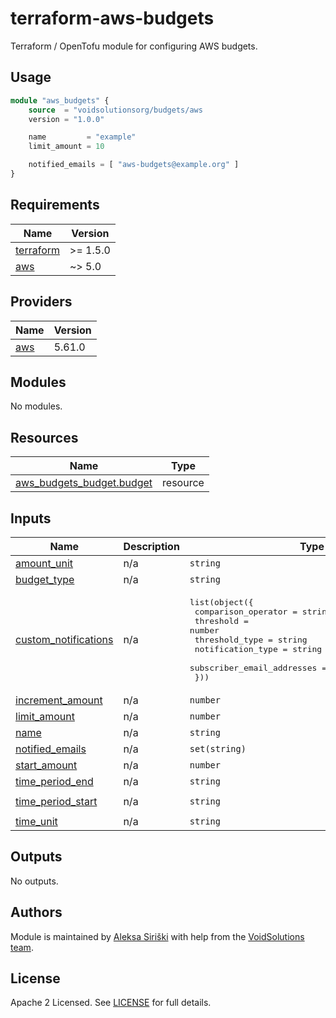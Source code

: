 # terraform-aws-budgets

Terraform / OpenTofu module for configuring AWS budgets.

## Usage

```terraform
module "aws_budgets" {
    source  = "voidsolutionsorg/budgets/aws
    version = "1.0.0"

    name         = "example"
    limit_amount = 10

    notified_emails = [ "aws-budgets@example.org" ]
}
```

<!-- BEGIN_TF_DOCS -->
## Requirements

| Name | Version |
|------|---------|
| <a name="requirement_terraform"></a> [terraform](#requirement\_terraform) | >= 1.5.0 |
| <a name="requirement_aws"></a> [aws](#requirement\_aws) | ~> 5.0 |

## Providers

| Name | Version |
|------|---------|
| <a name="provider_aws"></a> [aws](#provider\_aws) | 5.61.0 |

## Modules

No modules.

## Resources

| Name | Type |
|------|------|
| [aws_budgets_budget.budget](https://registry.terraform.io/providers/hashicorp/aws/latest/docs/resources/budgets_budget) | resource |

## Inputs

| Name | Description | Type | Default | Required |
|------|-------------|------|---------|:--------:|
| <a name="input_amount_unit"></a> [amount\_unit](#input\_amount\_unit) | n/a | `string` | `"USD"` | no |
| <a name="input_budget_type"></a> [budget\_type](#input\_budget\_type) | n/a | `string` | `"COST"` | no |
| <a name="input_custom_notifications"></a> [custom\_notifications](#input\_custom\_notifications) | n/a | <pre>list(object({<br>    comparison_operator        = string<br>    threshold                  = number<br>    threshold_type             = string<br>    notification_type          = string<br>    subscriber_email_addresses = optional(set(string))<br>  }))</pre> | `[]` | no |
| <a name="input_increment_amount"></a> [increment\_amount](#input\_increment\_amount) | n/a | `number` | `1` | no |
| <a name="input_limit_amount"></a> [limit\_amount](#input\_limit\_amount) | n/a | `number` | n/a | yes |
| <a name="input_name"></a> [name](#input\_name) | n/a | `string` | n/a | yes |
| <a name="input_notified_emails"></a> [notified\_emails](#input\_notified\_emails) | n/a | `set(string)` | n/a | yes |
| <a name="input_start_amount"></a> [start\_amount](#input\_start\_amount) | n/a | `number` | `0` | no |
| <a name="input_time_period_end"></a> [time\_period\_end](#input\_time\_period\_end) | n/a | `string` | `null` | no |
| <a name="input_time_period_start"></a> [time\_period\_start](#input\_time\_period\_start) | n/a | `string` | `"2024-01-01_00:00"` | no |
| <a name="input_time_unit"></a> [time\_unit](#input\_time\_unit) | n/a | `string` | `"MONTHLY"` | no |

## Outputs

No outputs.
<!-- END_TF_DOCS -->

## Authors

Module is maintained by [Aleksa Siriški](https://github.com/aleksasiriski) with help from the [VoidSolutions team](https://github.com/voidsolutionsorg).

## License

Apache 2 Licensed. See [LICENSE](LICENSE) for full details.
